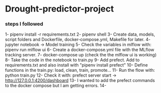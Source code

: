 # Drought-predictor-project



### steps I followed
1- pipenv install -r requirements.txt
2- pipenv shell
3- Create data, models, script folders and Dockerfile, docker-compose.yml, Makefile for later.
4- jupyter notebook -> Model training
5- Check the variables in mlflow with: pipenv run mlflow ui
6- Create a docker-compose.yml file with the MLflow tracking server.
7- docker-compose up (check the the mlflow ui is working)
8- Take the code in the notebook to train.py
9- Add prefect. Add to requirements.txt and also install with "pipenv install prefect"
10- Define functions in the train.py: load, clean, train, promote...
11- Run the flow with: python train.py
12- Check it with: prefect server start -> http://127.0.0.1:4200/dashboard
13- I wanted to add the prefect commands to the docker compose but I am getting errors.
14-

